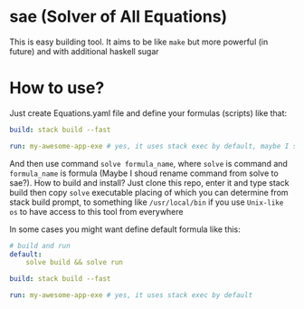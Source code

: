 # sae (Solver of All Equations)

This is easy building tool. It aims to be like `make` but more powerful (in future) and with additional haskell sugar

# How to use?

Just create Equations.yaml file and define your formulas (scripts) like that:

```yaml
build: stack build --fast

run: my-awesome-app-exe # yes, it uses stack exec by default, maybe I should remove that feature?
```

And then use command `solve formula_name`, where `solve` is command and `formula_name` is formula (Maybe I shoud rename command from solve to sae?). How to build and install? Just clone this repo, enter it and type stack build then copy `solve` executable placing of which you can determine from stack build prompt, to something like `/usr/local/bin` if you use `Unix-like os` to have access to this tool from everywhere

In some cases you might want define default formula like this:

```yaml
# build and run
default:
    solve build && solve run

build: stack build --fast

run: my-awesome-app-exe # yes, it uses stack exec by default
```